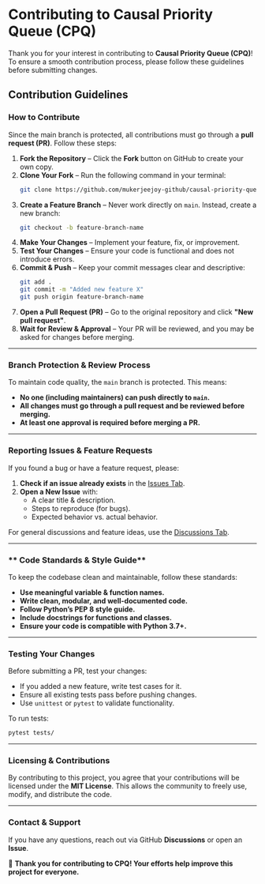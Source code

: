 # Contributing to Causal Priority Queue (CPQ)

Thank you for your interest in contributing to **Causal Priority Queue (CPQ)**! To ensure a smooth contribution process, please follow these guidelines before submitting changes.

##  Contribution Guidelines

###  How to Contribute
Since the main branch is protected, all contributions must go through a **pull request (PR)**. Follow these steps:

1. **Fork the Repository** – Click the **Fork** button on GitHub to create your own copy.
2. **Clone Your Fork** – Run the following command in your terminal:
   ```bash
   git clone https://github.com/mukerjeejoy-github/causal-priority-queue.git
   ```
3. **Create a Feature Branch** – Never work directly on `main`. Instead, create a new branch:
   ```bash
   git checkout -b feature-branch-name
   ```
4. **Make Your Changes** – Implement your feature, fix, or improvement.
5. **Test Your Changes** – Ensure your code is functional and does not introduce errors.
6. **Commit & Push** – Keep your commit messages clear and descriptive:
   ```bash
   git add .
   git commit -m "Added new feature X"
   git push origin feature-branch-name
   ```
7. **Open a Pull Request (PR)** – Go to the original repository and click **"New pull request"**.
8. **Wait for Review & Approval** – Your PR will be reviewed, and you may be asked for changes before merging.

---

###  Branch Protection & Review Process
To maintain code quality, the `main` branch is protected. This means:
- **No one (including maintainers) can push directly to `main`.**
- **All changes must go through a pull request and be reviewed before merging.**
- **At least one approval is required before merging a PR.**

---

###  Reporting Issues & Feature Requests
If you found a bug or have a feature request, please:
1. **Check if an issue already exists** in the [Issues Tab](https://github.com/mukerjeejoy-github/causal-priority-queue/issues).
2. **Open a New Issue** with:
   - A clear title & description.
   - Steps to reproduce (for bugs).
   - Expected behavior vs. actual behavior.

For general discussions and feature ideas, use the [Discussions Tab](https://github.com/mukerjeejoy-github/causal-priority-queue/discussions).

---

### ** Code Standards & Style Guide**
To keep the codebase clean and maintainable, follow these standards:
- **Use meaningful variable & function names.**
- **Write clean, modular, and well-documented code.**
- **Follow Python’s PEP 8 style guide.**
- **Include docstrings for functions and classes.**
- **Ensure your code is compatible with Python 3.7+.**

---

###  Testing Your Changes
Before submitting a PR, test your changes:
- If you added a new feature, write test cases for it.
- Ensure all existing tests pass before pushing changes.
- Use `unittest` or `pytest` to validate functionality.

To run tests:
```bash
pytest tests/
```

---

###  Licensing & Contributions
By contributing to this project, you agree that your contributions will be licensed under the **MIT License**. This allows the community to freely use, modify, and distribute the code.

---

###  Contact & Support
If you have any questions, reach out via GitHub **Discussions** or open an **Issue**.

🚀 **Thank you for contributing to CPQ! Your efforts help improve this project for everyone.**

